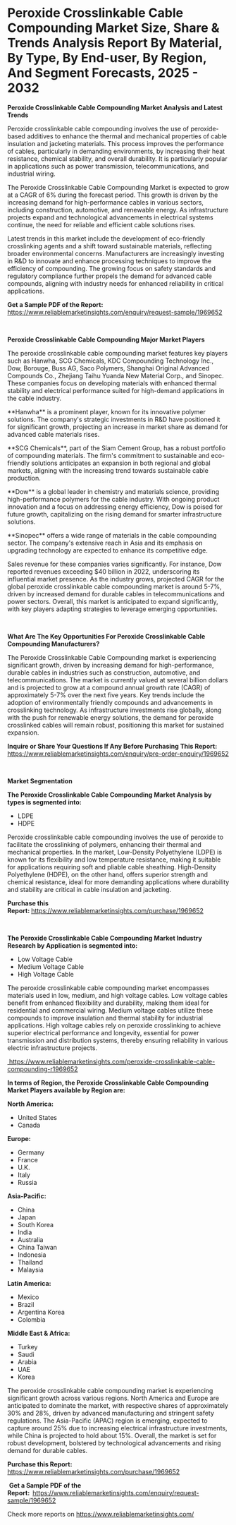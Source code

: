 <p><h1>Peroxide Crosslinkable Cable Compounding Market Size, Share & Trends Analysis Report By Material, By Type, By End-user, By Region, And Segment Forecasts, 2025 - 2032</h1></p><p><strong>Peroxide Crosslinkable Cable Compounding Market Analysis and Latest Trends</strong></p>
<p><p>Peroxide crosslinkable cable compounding involves the use of peroxide-based additives to enhance the thermal and mechanical properties of cable insulation and jacketing materials. This process improves the performance of cables, particularly in demanding environments, by increasing their heat resistance, chemical stability, and overall durability. It is particularly popular in applications such as power transmission, telecommunications, and industrial wiring.</p><p>The Peroxide Crosslinkable Cable Compounding Market is expected to grow at a CAGR of 6% during the forecast period. This growth is driven by the increasing demand for high-performance cables in various sectors, including construction, automotive, and renewable energy. As infrastructure projects expand and technological advancements in electrical systems continue, the need for reliable and efficient cable solutions rises. </p><p>Latest trends in this market include the development of eco-friendly crosslinking agents and a shift toward sustainable materials, reflecting broader environmental concerns. Manufacturers are increasingly investing in R&D to innovate and enhance processing techniques to improve the efficiency of compounding. The growing focus on safety standards and regulatory compliance further propels the demand for advanced cable compounds, aligning with industry needs for enhanced reliability in critical applications.</p></p>
<p><strong>Get a Sample PDF of the Report:&nbsp;</strong> <a href="https://www.reliablemarketinsights.com/enquiry/request-sample/1969652?utm_campaign=3531&utm_medium=2&utm_source=Github&utm_content=ia&utm_term=03042025&utm_id=peroxide-crosslinkable-cable-compounding">https://www.reliablemarketinsights.com/enquiry/request-sample/1969652</a></p>
<p>&nbsp;</p>
<p><strong>Peroxide Crosslinkable Cable Compounding Major Market Players</strong></p>
<p><p>The peroxide crosslinkable cable compounding market features key players such as Hanwha, SCG Chemicals, KDC Compounding Technology Inc., Dow, Borouge, Buss AG, Saco Polymers, Shanghai Original Advanced Compounds Co., Zhejiang Taihu Yuanda New Material Corp., and Sinopec. These companies focus on developing materials with enhanced thermal stability and electrical performance suited for high-demand applications in the cable industry.</p><p>**Hanwha** is a prominent player, known for its innovative polymer solutions. The company's strategic investments in R&D have positioned it for significant growth, projecting an increase in market share as demand for advanced cable materials rises.</p><p>**SCG Chemicals**, part of the Siam Cement Group, has a robust portfolio of compounding materials. The firm's commitment to sustainable and eco-friendly solutions anticipates an expansion in both regional and global markets, aligning with the increasing trend towards sustainable cable production.</p><p>**Dow** is a global leader in chemistry and materials science, providing high-performance polymers for the cable industry. With ongoing product innovation and a focus on addressing energy efficiency, Dow is poised for future growth, capitalizing on the rising demand for smarter infrastructure solutions.</p><p>**Sinopec** offers a wide range of materials in the cable compounding sector. The company's extensive reach in Asia and its emphasis on upgrading technology are expected to enhance its competitive edge.</p><p>Sales revenue for these companies varies significantly. For instance, Dow reported revenues exceeding $40 billion in 2022, underscoring its influential market presence. As the industry grows, projected CAGR for the global peroxide crosslinkable cable compounding market is around 5-7%, driven by increased demand for durable cables in telecommunications and power sectors. Overall, this market is anticipated to expand significantly, with key players adapting strategies to leverage emerging opportunities.</p></p>
<p>&nbsp;</p>
<p><strong>What Are The Key Opportunities For Peroxide Crosslinkable Cable Compounding Manufacturers?</strong></p>
<p><p>The Peroxide Crosslinkable Cable Compounding market is experiencing significant growth, driven by increasing demand for high-performance, durable cables in industries such as construction, automotive, and telecommunications. The market is currently valued at several billion dollars and is projected to grow at a compound annual growth rate (CAGR) of approximately 5-7% over the next five years. Key trends include the adoption of environmentally friendly compounds and advancements in crosslinking technology. As infrastructure investments rise globally, along with the push for renewable energy solutions, the demand for peroxide crosslinked cables will remain robust, positioning this market for sustained expansion.</p></p>
<p><strong>Inquire or Share Your Questions If Any Before Purchasing This Report:</strong> <a href="https://www.reliablemarketinsights.com/enquiry/pre-order-enquiry/1969652?utm_campaign=3531&utm_medium=2&utm_source=Github&utm_content=ia&utm_term=03042025&utm_id=peroxide-crosslinkable-cable-compounding">https://www.reliablemarketinsights.com/enquiry/pre-order-enquiry/1969652</a></p>
<p>&nbsp;</p>
<p><strong>Market Segmentation</strong></p>
<p><strong>The Peroxide Crosslinkable Cable Compounding Market Analysis by types is segmented into:</strong></p>
<p><ul><li>LDPE</li><li>HDPE</li></ul></p>
<p><p>Peroxide crosslinkable cable compounding involves the use of peroxide to facilitate the crosslinking of polymers, enhancing their thermal and mechanical properties. In the market, Low-Density Polyethylene (LDPE) is known for its flexibility and low temperature resistance, making it suitable for applications requiring soft and pliable cable sheathing. High-Density Polyethylene (HDPE), on the other hand, offers superior strength and chemical resistance, ideal for more demanding applications where durability and stability are critical in cable insulation and jacketing.</p></p>
<p><strong>Purchase this Report:&nbsp;</strong><a href="https://www.reliablemarketinsights.com/purchase/1969652?utm_campaign=3531&utm_medium=2&utm_source=Github&utm_content=ia&utm_term=03042025&utm_id=peroxide-crosslinkable-cable-compounding">https://www.reliablemarketinsights.com/purchase/1969652</a></p>
<p>&nbsp;</p>
<p><strong>The Peroxide Crosslinkable Cable Compounding Market Industry Research by Application is segmented into:</strong></p>
<p><ul><li>Low Voltage Cable</li><li>Medium Voltage Cable</li><li>High Voltage Cable</li></ul></p>
<p><p>The peroxide crosslinkable cable compounding market encompasses materials used in low, medium, and high voltage cables. Low voltage cables benefit from enhanced flexibility and durability, making them ideal for residential and commercial wiring. Medium voltage cables utilize these compounds to improve insulation and thermal stability for industrial applications. High voltage cables rely on peroxide crosslinking to achieve superior electrical performance and longevity, essential for power transmission and distribution systems, thereby ensuring reliability in various electric infrastructure projects.</p></p>
<p><a href="https://www.reliablemarketinsights.com/peroxide-crosslinkable-cable-compounding-r1969652?utm_campaign=3531&utm_medium=2&utm_source=Github&utm_content=ia&utm_term=03042025&utm_id=peroxide-crosslinkable-cable-compounding">&nbsp;https://www.reliablemarketinsights.com/peroxide-crosslinkable-cable-compounding-r1969652</a></p>
<p><strong>In terms of Region, the Peroxide Crosslinkable Cable Compounding Market Players available by Region are:</strong></p>
<p>
    <p> <strong> North America: </strong>
        <ul>
            <li>United States</li>
            <li>Canada</li>
        </ul>
        </p> 
    <p> <strong> Europe: </strong>
        <ul>
            <li>Germany</li>
            <li>France</li>
            <li>U.K.</li>
            <li>Italy</li>
            <li>Russia</li>
        </ul>
        </p> 
    <p> <strong> Asia-Pacific: </strong>
        <ul>
            <li>China</li>
            <li>Japan</li>
            <li>South Korea</li>
            <li>India</li>
            <li>Australia</li>
            <li>China Taiwan</li>
            <li>Indonesia</li>
            <li>Thailand</li>
            <li>Malaysia</li>
        </ul>
        </p> 
    <p> <strong> Latin America: </strong>
        <ul>
            <li>Mexico</li>
            <li>Brazil</li>
            <li>Argentina Korea</li>
            <li>Colombia</li>
        </ul>
        </p> 
    <p> <strong> Middle East & Africa: </strong>
        <ul>
            <li>Turkey</li>
            <li>Saudi</li>
            <li>Arabia</li>
            <li>UAE</li>
            <li>Korea</li>
        </ul>
    </p>
    </p>
<p><p>The peroxide crosslinkable cable compounding market is experiencing significant growth across various regions. North America and Europe are anticipated to dominate the market, with respective shares of approximately 30% and 28%, driven by advanced manufacturing and stringent safety regulations. The Asia-Pacific (APAC) region is emerging, expected to capture around 25% due to increasing electrical infrastructure investments, while China is projected to hold about 15%. Overall, the market is set for robust development, bolstered by technological advancements and rising demand for durable cables.</p></p>
<p><strong>Purchase this Report: </strong><a href="https://www.reliablemarketinsights.com/purchase/1969652?utm_campaign=3531&utm_medium=2&utm_source=Github&utm_content=ia&utm_term=03042025&utm_id=peroxide-crosslinkable-cable-compounding">https://www.reliablemarketinsights.com/purchase/1969652</a></p>
<p>&nbsp;<strong>Get a Sample PDF of the Report:&nbsp;&nbsp;</strong><a href="https://www.reliablemarketinsights.com/enquiry/request-sample/1969652?utm_campaign=3531&utm_medium=2&utm_source=Github&utm_content=ia&utm_term=03042025&utm_id=peroxide-crosslinkable-cable-compounding">https://www.reliablemarketinsights.com/enquiry/request-sample/1969652</a></p>
<p><strong></strong></p>
<p>Check more reports on <a href="https://www.reliablemarketinsights.com/?utm_campaign=3531&utm_medium=2&utm_source=Github&utm_content=ia&utm_term=03042025&utm_id=peroxide-crosslinkable-cable-compounding">https://www.reliablemarketinsights.com/</a></p>